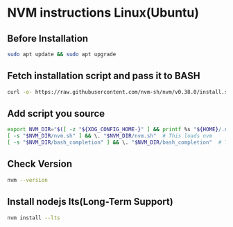 # NVM instructions Linux(Ubuntu)

## Before Installation
```bash
sudo apt update && sudo apt upgrade
```

## Fetch installation script and pass it to BASH
```bash
curl -o- https://raw.githubusercontent.com/nvm-sh/nvm/v0.38.0/install.sh | bash
```

## Add script you source
```bash
export NVM_DIR="$([ -z "${XDG_CONFIG_HOME-}" ] && printf %s "${HOME}/.nvm" || printf %s "${XDG_CONFIG_HOME}/nvm")"
[ -s "$NVM_DIR/nvm.sh" ] && \. "$NVM_DIR/nvm.sh"  # This loads nvm
[ -s "$NVM_DIR/bash_completion" ] && \. "$NVM_DIR/bash_completion"  # This loads nvm bash_completion
```

## Check Version
```bash
nvm --version
```


## Install nodejs lts(Long-Term Support)
```bash
nvm install --lts
```

